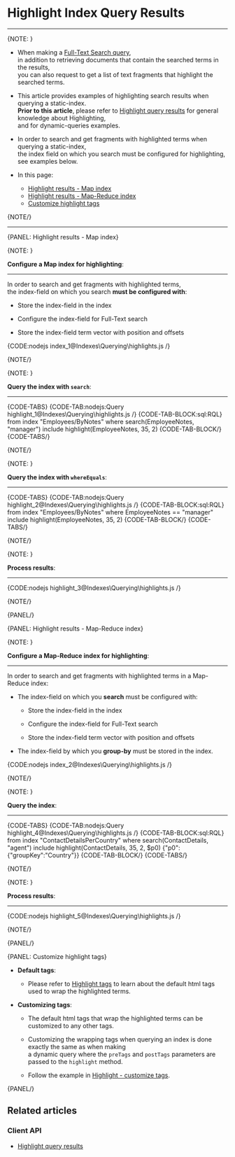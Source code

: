 # Highlight Index Query Results
---

{NOTE: }

* When making a [Full-Text Search query](../../indexes/querying/searching),  
  in addition to retrieving documents that contain the searched terms in the results,  
  you can also request to get a list of text fragments that highlight the searched terms.  

* This article provides examples of highlighting search results when querying a static-index.  
  __Prior to this article__, please refer to [Highlight query results](../../client-api/session/querying/text-search/highlight-query-results) for general knowledge about Highlighting,  
  and for dynamic-queries examples.

* In order to search and get fragments with highlighted terms when querying a static-index,  
  the index field on which you search must be configured for highlighting,  
  see examples below. 

* In this page:
  * [Highlight results - Map index](../../indexes/querying/highlighting#highlight-results---map-index)
  * [Highlight results - Map-Reduce index](../../indexes/querying/highlighting#highlight-results---map-reduce-index)
  * [Customize highlight tags](../../indexes/querying/highlighting#customize-highlight-tags)

{NOTE/}

---

{PANEL: Highlight results - Map index}

{NOTE: }

__Configure a Map index for highlighting__:

---

In order to search and get fragments with highlighted terms,  
the index-field on which you search __must be configured with__:

   * Store the index-field in the index

   * Configure the index-field for Full-Text search  

   * Store the index-field term vector with position and offsets  

{CODE:nodejs index_1@Indexes\Querying\highlights.js /}

{NOTE/}

{NOTE: }

__Query the index with `search`__:

---

{CODE-TABS}
{CODE-TAB:nodejs:Query highlight_1@Indexes\Querying\highlights.js /}
{CODE-TAB-BLOCK:sql:RQL}
from index "Employees/ByNotes"
where search(EmployeeNotes, "manager")
include highlight(EmployeeNotes, 35, 2)
{CODE-TAB-BLOCK/}
{CODE-TABS/}

{NOTE/}

{NOTE: }

__Query the index with `whereEquals`__:

---

{CODE-TABS}
{CODE-TAB:nodejs:Query highlight_2@Indexes\Querying\highlights.js /}
{CODE-TAB-BLOCK:sql:RQL}
from index "Employees/ByNotes"
where EmployeeNotes == "manager"
include highlight(EmployeeNotes, 35, 2)
{CODE-TAB-BLOCK/}
{CODE-TABS/}

{NOTE/}

{NOTE: }

__Process results__:

---

{CODE:nodejs highlight_3@Indexes\Querying\highlights.js /}

{NOTE/}

{PANEL/}

{PANEL: Highlight results - Map-Reduce index}

{NOTE: }

__Configure a Map-Reduce index for highlighting__:

---

In order to search and get fragments with highlighted terms in a Map-Reduce index:  

  * The index-field on which you __search__ must be configured with:

      * Store the index-field in the index
     
      * Configure the index-field for Full-Text search

      * Store the index-field term vector with position and offsets

  * The index-field by which you __group-by__ must be stored in the index.

{CODE:nodejs index_2@Indexes\Querying\highlights.js /}

{NOTE/}

{NOTE: }

__Query the index__:

---

{CODE-TABS}
{CODE-TAB:nodejs:Query highlight_4@Indexes\Querying\highlights.js /}
{CODE-TAB-BLOCK:sql:RQL}
from index "ContactDetailsPerCountry"
where search(ContactDetails, "agent")
include highlight(ContactDetails, 35, 2, $p0)
{"p0":{"groupKey":"Country"}}
{CODE-TAB-BLOCK/}
{CODE-TABS/}

{NOTE/}

{NOTE: }

__Process results__:

---

{CODE:nodejs highlight_5@Indexes\Querying\highlights.js /}

{NOTE/}

{PANEL/}

{PANEL: Customize highlight tags}

* __Default tags__:  

  * Please refer to [Highlight tags](../../client-api/session/querying/text-search/highlight-query-results#highlight-tags) to learn about the default html tags used to wrap the highlighted terms.

* __Customizing tags__:  

  * The default html tags that wrap the highlighted terms can be customized to any other tags.  
  
  * Customizing the wrapping tags when querying an index is done exactly the same as when making  
    a dynamic query where the `preTags` and `postTags` parameters are passed to the `highlight` method.
  
  * Follow the example in [Highlight - customize tags](../../client-api/session/querying/text-search/highlight-query-results#highlight---customize-tags).

{PANEL/}

## Related articles

### Client API

- [Highlight query results](../../client-api/session/querying/text-search/highlight-query-results)
